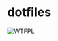 dotfiles
=======
![WTFPL][1]

[1]: http://www.wtfpl.net/wp-content/uploads/2012/12/wtfpl-badge-2.png "WTFPL 2"
